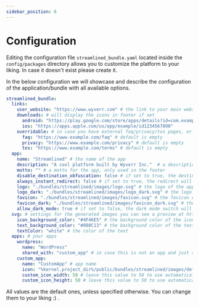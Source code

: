 ```yaml
---
sidebar_position: 6
---
```


# Configuration

Editing the configuration file `streamlined_bundle.yaml` located inside the `config/packages` directory allows you to customize the platform to your liking.  In case it doesn't exist please create it.

In the below configuration we will showcase and describe the configuration of the application/bundle with all available options.


```yaml
streamlined_bundle:
  links:
    user_website: "https://www.wyverr.com" # the link to your main website
    downloads: # will display the icons in footer if set
      android: "https://play.google.com/store/apps/details?id=com.example" 
      ios: "https://apps.apple.com/us/app/example/id1234567890"
    overridable: # in case you have external faq/privacy/tos pages, or you don't want to use the default templates.
      faq: "https://www.example.com/faq" # default is empty
      privacy: "https://www.example.com/privacy" # default is empty
      tos: "https://www.example.com/terms" # default is empty
  app:
    name: "Streamlined" # the name of the app
    description: "A cool platform built by Wyverr Inc."  # a description of the app, only used in the meta tags
    motto: "" # a motto for the app, only used in the footer
    disable_destination_obfuscation: false # if set to true, the destination will always be shown in the url and the option to obfuscate it will be hidden
    always_instant_redirect: false # if set to true, the redirect will always be instant and the option to disable it will be hidden
    logo: "./bundles/streamlined/images/logo.svg" # the logo of the app
    logo_dark: "./bundles/streamlined/images/logo_dark.svg" # the logo of the app in dark mode
    favicon: "./bundles/streamlined/images/favicon.svg" # the favicon of the app
    favicon_dark: "./bundles/streamlined/images/favicon_dark.svg" # the favicon of the app in dark mode
    allow_dark_mode: true # if set to false, the dark mode switch will be hidden
  svg: # settings for the generated images you can see a preview at https://your-app.com/
    icon_background_color: "#4F46E5" # the background color of the icons
    text_background_color: "#080C13" # the background color of the text
    textColor: "white" # the color of the text
  apps: # your apps
    wordpress:
      name: "WordPress"
      shared_with: "custom_app" # in case this is not an app and just another page/section of an existent app you can set this to the app key (in this case custom_app) and both apps will share their cookies.
    custom_app:
      name: "CustomApp" # app name
      icon: "%kernel.project_dir%/public/bundles/streamlined/images/defaulticon.svg" # show a custom icon for the app
      custom_icon_width: 50 # leave this value to 50 to use automatically detected size
      custom_icon_height: 50 # leave this value to 50 to use automatically detected size
```

All values are the default ones, unless specified otherwise. You can change them to your liking :) .
